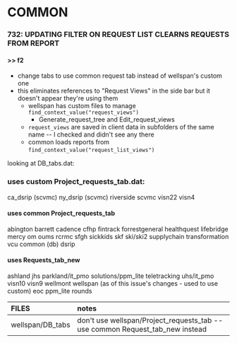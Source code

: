 # COMMON

### 732: UPDATING FILTER ON REQUEST LIST CLEARNS REQUESTS FROM REPORT
#### >> f2

* change tabs to use common request tab instead of wellspan's custom one
* this eliminates references to "Request Views" in the side bar but it doesn't appear they're using them
    - wellspan has custom files to manage `find_context_value("request_views")`
        * Generate_request_tree and Edit_request_views
    - `request_views` are saved in client data in subfolders of the same name -- I checked and didn't see any there
    - common loads reports from `find_context_value("request_list_views")`

looking at DB_tabs.dat:

### uses custom Project_requests_tab.dat:
ca_dsrip (scvmc)
ny_dsrip (scvmc)
riverside
scvmc
visn22
visn4

#### uses common Project_requests_tab
abington
barrett
cadence
cfhp
fintrack
forrestgeneral
healthquest
lifebridge
mercy
om
oums
rcrmc
sfgh
sickkids
skf
ski/ski2
supplychain
transformation
vcu
common (db)
dsrip


#### uses Requests_tab_new
ashland
jhs
parkland/it_pmo
solutions/ppm_lite
teletracking
uhs/it_pmo
visn10
visn9
wellmont
wellspan (as of this issue's changes - used to use custom)
eoc
ppm_lite
rounds



| FILES | notes |
|:--|:--|
|wellspan/DB_tabs|don't use wellspan/Project_requests_tab -- use common Request_tab_new instead|
